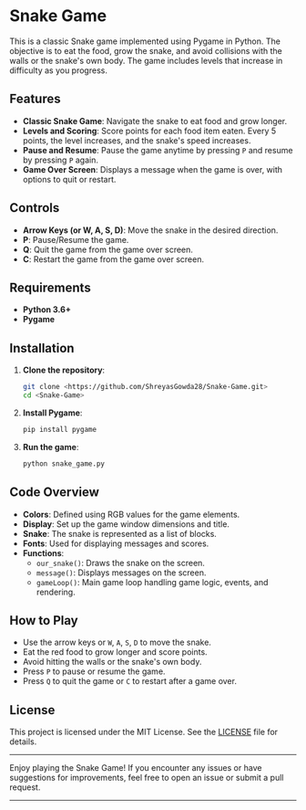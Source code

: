 # Snake Game

This is a classic Snake game implemented using Pygame in Python. The objective is to eat the food, grow the snake, and avoid collisions with the walls or the snake's own body. The game includes levels that increase in difficulty as you progress.

## Features

- **Classic Snake Game**: Navigate the snake to eat food and grow longer.
- **Levels and Scoring**: Score points for each food item eaten. Every 5 points, the level increases, and the snake's speed increases.
- **Pause and Resume**: Pause the game anytime by pressing `P` and resume by pressing `P` again.
- **Game Over Screen**: Displays a message when the game is over, with options to quit or restart.

## Controls

- **Arrow Keys (or W, A, S, D)**: Move the snake in the desired direction.
- **P**: Pause/Resume the game.
- **Q**: Quit the game from the game over screen.
- **C**: Restart the game from the game over screen.

## Requirements

- **Python 3.6+**
- **Pygame**

## Installation

1. **Clone the repository**:
    ```sh
    git clone <https://github.com/ShreyasGowda28/Snake-Game.git>
    cd <Snake-Game>
    ```

2. **Install Pygame**:
    ```sh
    pip install pygame
    ```

3. **Run the game**:
    ```sh
    python snake_game.py
    ```

## Code Overview

- **Colors**: Defined using RGB values for the game elements.
- **Display**: Set up the game window dimensions and title.
- **Snake**: The snake is represented as a list of blocks.
- **Fonts**: Used for displaying messages and scores.
- **Functions**:
  - `our_snake()`: Draws the snake on the screen.
  - `message()`: Displays messages on the screen.
  - `gameLoop()`: Main game loop handling game logic, events, and rendering.

## How to Play

- Use the arrow keys or `W`, `A`, `S`, `D` to move the snake.
- Eat the red food to grow longer and score points.
- Avoid hitting the walls or the snake's own body.
- Press `P` to pause or resume the game.
- Press `Q` to quit the game or `C` to restart after a game over.

## License

This project is licensed under the MIT License. See the [LICENSE](LICENSE) file for details.

---

Enjoy playing the Snake Game! If you encounter any issues or have suggestions for improvements, feel free to open an issue or submit a pull request.

---
